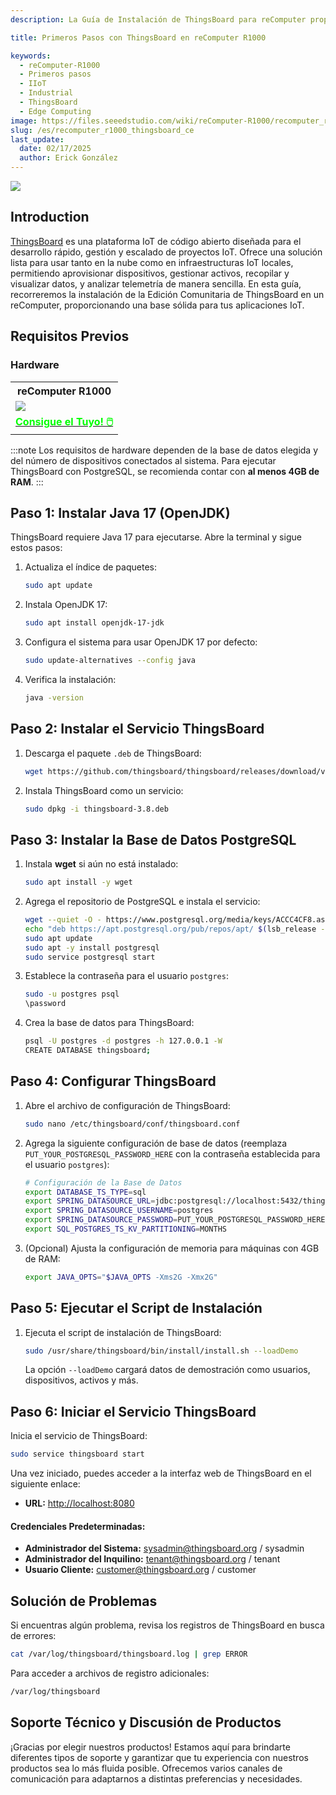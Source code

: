 ```yaml
---
description: La Guía de Instalación de ThingsBoard para reComputer proporciona instrucciones paso a paso para configurar ThingsBoard v3.8 y PostgreSQL en un dispositivo reComputer. Cubre la instalación de Java 17, la configuración del servicio ThingsBoard, la configuración de PostgreSQL y consejos de solución de problemas para una gestión eficiente de datos IoT.

title: Primeros Pasos con ThingsBoard en reComputer R1000

keywords:
  - reComputer-R1000
  - Primeros pasos
  - IIoT
  - Industrial
  - ThingsBoard
  - Edge Computing
image: https://files.seeedstudio.com/wiki/reComputer-R1000/recomputer_r_images/01.png
slug: /es/recomputer_r1000_thingsboard_ce
last_update:
  date: 02/17/2025
  author: Erick González
---
```


<div style={{textAlign:'center'}}><img src="https://files.seeedstudio.com/wiki/reComputer-R1000/tb/thingsboard_blue.png" style={{width:600}}/></div>

## Introduction

[ThingsBoard](https://thingsboard.io/) es una plataforma IoT de código abierto diseñada para el desarrollo rápido, gestión y escalado de proyectos IoT. Ofrece una solución lista para usar tanto en la nube como en infraestructuras IoT locales, permitiendo aprovisionar dispositivos, gestionar activos, recopilar y visualizar datos, y analizar telemetría de manera sencilla. En esta guía, recorreremos la instalación de la Edición Comunitaria de ThingsBoard en un reComputer, proporcionando una base sólida para tus aplicaciones IoT.

## Requisitos Previos

### Hardware


<div class="table-center">
	<table class="table-nobg">
    <tr class="table-trnobg">
      <th class="table-trnobg">reComputer R1000</th>
		</tr>
    <tr class="table-trnobg"></tr>
		<tr class="table-trnobg">
			<td class="table-trnobg"><div style={{textAlign:'center'}}><img src="https://files.seeedstudio.com/wiki/reComputer-R1000/recomputer_r_images/01.png" style={{width:300, height:'auto'}}/></div></td>
		</tr>
    <tr class="table-trnobg"></tr>
		<tr class="table-trnobg">
			<td class="table-trnobg"><div class="get_one_now_container" style={{textAlign: 'center'}}><a class="get_one_now_item" href="https://www.seeedstudio.com/reComputer-R1025-10-p-5895.html" target="_blank" rel="noopener noreferrer">
              <strong><span><font color={'FFFFFF'} size={"4"}> Consigue el Tuyo! 🖱️</font></span></strong>
          </a></div></td>
        </tr>
    </table>
    </div>

:::note
Los requisitos de hardware dependen de la base de datos elegida y del número de dispositivos conectados al sistema. Para ejecutar ThingsBoard con PostgreSQL, se recomienda contar con **al menos 4GB de RAM**.
:::

## Paso 1: Instalar Java 17 (OpenJDK)

ThingsBoard requiere Java 17 para ejecutarse. Abre la terminal y sigue estos pasos:

1. Actualiza el índice de paquetes:
   ```bash
   sudo apt update
   ```
2. Instala OpenJDK 17:
   ```bash
   sudo apt install openjdk-17-jdk
   ```
3. Configura el sistema para usar OpenJDK 17 por defecto:
   ```bash
   sudo update-alternatives --config java
   ```
4. Verifica la instalación:
   ```bash
   java -version
   ```

## Paso 2: Instalar el Servicio ThingsBoard

1. Descarga el paquete `.deb` de ThingsBoard:
   ```bash
   wget https://github.com/thingsboard/thingsboard/releases/download/v3.8/thingsboard-3.8.deb
   ```
2. Instala ThingsBoard como un servicio:
   ```bash
   sudo dpkg -i thingsboard-3.8.deb
   ```

## Paso 3: Instalar la Base de Datos PostgreSQL

1. Instala **wget** si aún no está instalado:
   ```bash
   sudo apt install -y wget
   ```
2. Agrega el repositorio de PostgreSQL e instala el servicio:
   ```bash
   wget --quiet -O - https://www.postgresql.org/media/keys/ACCC4CF8.asc | sudo apt-key add -
   echo "deb https://apt.postgresql.org/pub/repos/apt/ $(lsb_release -cs)-pgdg main" | sudo tee /etc/apt/sources.list.d/pgdg.list
   sudo apt update
   sudo apt -y install postgresql
   sudo service postgresql start
   ```

3. Establece la contraseña para el usuario `postgres`:
   ```bash
   sudo -u postgres psql
   \password
   ```

4. Crea la base de datos para ThingsBoard:
   ```bash
   psql -U postgres -d postgres -h 127.0.0.1 -W
   CREATE DATABASE thingsboard;
   ```

## Paso 4: Configurar ThingsBoard

1. Abre el archivo de configuración de ThingsBoard:
   ```bash
   sudo nano /etc/thingsboard/conf/thingsboard.conf
   ```

2. Agrega la siguiente configuración de base de datos (reemplaza `PUT_YOUR_POSTGRESQL_PASSWORD_HERE` con la contraseña establecida para el usuario `postgres`):
   ```bash
   # Configuración de la Base de Datos 
   export DATABASE_TS_TYPE=sql
   export SPRING_DATASOURCE_URL=jdbc:postgresql://localhost:5432/thingsboard
   export SPRING_DATASOURCE_USERNAME=postgres
   export SPRING_DATASOURCE_PASSWORD=PUT_YOUR_POSTGRESQL_PASSWORD_HERE
   export SQL_POSTGRES_TS_KV_PARTITIONING=MONTHS
   ```

3. (Opcional) Ajusta la configuración de memoria para máquinas con 4GB de RAM:
   ```bash
   export JAVA_OPTS="$JAVA_OPTS -Xms2G -Xmx2G"
   ```

## Paso 5: Ejecutar el Script de Instalación

1. Ejecuta el script de instalación de ThingsBoard:
   ```bash
   sudo /usr/share/thingsboard/bin/install/install.sh --loadDemo
   ```

   La opción `--loadDemo` cargará datos de demostración como usuarios, dispositivos, activos y más.

## Paso 6: Iniciar el Servicio ThingsBoard

Inicia el servicio de ThingsBoard:
```bash
sudo service thingsboard start
```

Una vez iniciado, puedes acceder a la interfaz web de ThingsBoard en el siguiente enlace:

- **URL:** [http://localhost:8080](http://localhost:8080)

#### Credenciales Predeterminadas:
- **Administrador del Sistema:** sysadmin@thingsboard.org / sysadmin
- **Administrador del Inquilino:** tenant@thingsboard.org / tenant
- **Usuario Cliente:** customer@thingsboard.org / customer

## Solución de Problemas

Si encuentras algún problema, revisa los registros de ThingsBoard en busca de errores:

```bash
cat /var/log/thingsboard/thingsboard.log | grep ERROR
```

Para acceder a archivos de registro adicionales:
```bash
/var/log/thingsboard
```
## Soporte Técnico y Discusión de Productos

¡Gracias por elegir nuestros productos! Estamos aquí para brindarte diferentes tipos de soporte y garantizar que tu experiencia con nuestros productos sea lo más fluida posible. Ofrecemos varios canales de comunicación para adaptarnos a distintas preferencias y necesidades.

<div class="button_tech_support_container">
<a href="https://forum.seeedstudio.com/" class="button_forum"></a> 
<a href="https://www.seeedstudio.com/contacts" class="button_email"></a>
</div>

<div class="button_tech_support_container">
<a href="https://discord.gg/eWkprNDMU7" class="button_discord"></a> 
<a href="https://github.com/Seeed-Studio/wiki-documents/discussions/69" class="button_discussion"></a>
</div>